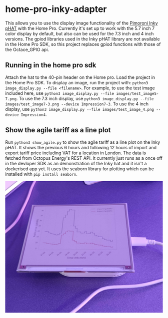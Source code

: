 # home-pro-inky-adapter

This allows you to use the display image functionality of the [Pimoroni Inky pHAT](https://shop.pimoroni.com/products/inky-phat) with the Home Pro. Currently it's set up to work with the 5.7 inch 7 color display by default, but also can be used for the 7.3 inch and 4 inch versions. The gpiod libraries used in the Inky pHAT library are not available in the Home Pro SDK, so this project replaces gpiod functions with those of the Octace_GPIO api.


## Running in the home pro sdk
Attach the hat to the 40-pin header on the Home pro. Load the project in the Home Pro SDK. To display an image, run the project with: `python3 image_display.py --file <filename>`. For example, to use the test image included here, use `python3 image_display.py --file images/test_image5-7.png`. To use the 7.3 inch display, use `python3 image_display.py --file images/test_image7-3.png --device Impression7-3`. To use the 4 inch display, use `python3 image_display.py --file images/test_image_4.png --device Impression4`.


## Show the agile tariff as a line plot
Run `python3 show_agile.py` to show the agile tariff as a line plot on the Inky pHAT. It shows the previous 6 hours and following 12 hours of import and export tariff price including VAT for a location in London. The data is fetched from Octopus Energy's REST API. It currently just runs as a once off in the devloper SDK as an demonstration of the Inky hat and it isn't a dockerised app yet. It uses the seaborn library for plotting which can be installed with `pip install seaborn`.

![Image of HomePro in the wild.](assets/Pro_agile_display.jpg)
